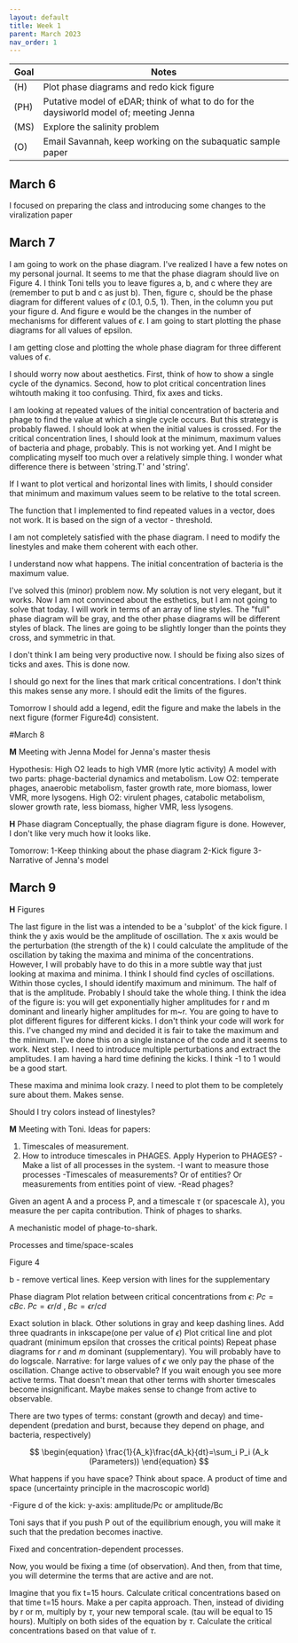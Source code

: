 ```yaml
---
layout: default
title: Week 1
parent: March 2023
nav_order: 1
---
```


| Goal | Notes |
| ----------- | ----------- |
|(H)|Plot phase diagrams and redo kick figure|
|(PH)|Putative model of eDAR; think of what to do for the daysiworld model of; meeting Jenna|
|(MS)|Explore the salinity problem|
|(O)|Email Savannah, keep working on the subaquatic sample paper|


## March 6
I focused on preparing the class and introducing some changes to the viralization paper

## March 7
I am going to work on the phase diagram. I've realized I have a few notes on my personal journal. It seems to me that the phase diagram should live on Figure 4.
I think Toni tells you to leave figures a, b, and c where they are (remember to put b and c as just b). Then, figure c, should be the phase diagram for different values of $\epsilon$ (0.1, 0.5, 1). Then, in the column you put your figure d. And figure e would be the changes in the number of mechanisms for different values of $\epsilon$. I am going to start plotting the phase diagrams for all values of epsilon. 

I am getting close and plotting the whole phase diagram for three different values of $\epsilon$.

I should worry now about aesthetics. First, think of how to show a single cycle of the dynamics. Second, how to plot critical concentration lines wihtouth making it too confusing.
Third, fix axes and ticks.

I am looking at repeated values of the initial concentration of bacteria and phage to find the value at which a single cycle occurs. But this strategy is probably flawed. I should look at when the initial values is crossed. For the critical concentration lines, I should look at the minimum, maximum values of bacteria and phage, probably.
This is not working yet. And I might be complicating myself too much over a relatively simple thing.
I wonder what difference there is between 'string.T' and 'string'.

If I want to plot vertical and horizontal lines with limits, I should consider that minimum and maximum values seem to be relative to the total screen.

The function that I implemented to find repeated values in a vector, does not work. It is based on the sign of a vector - threshold.

I am not completely satisfied with the phase diagram. I need to modify the linestyles and make them coherent with each other.

I understand now what happens. The initial concentration of bacteria is the maximum value.

I've solved this (minor) problem now. My solution is not very elegant, but it works. Now I am not convinced about the esthetics, but I am not going to solve that today. I will work in terms of an array of line styles. The "full" phase diagram will be gray, and the other phase diagrams will be different styles of black. The lines are going to be slightly longer than the points they cross, and symmetric in that.

I don't think I am being very productive now. I should be fixing also sizes of ticks and axes. This is done now.

I should go next for the lines that mark critical concentrations.
I don't think this makes sense any more. I should edit the limits of the figures.

Tomorrow I should add a legend, edit the figure and make the labels in the next figure (former Figure4d) consistent.

#March 8

**M** Meeting with Jenna
Model for Jenna's master thesis

Hypothesis: High O2 leads to high VMR (more lytic activity)
A model with two parts: phage-bacterial dynamics and metabolism.
Low O2: temperate phages, anaerobic metabolism, faster growth rate, more biomass, lower VMR, more lysogens.
High O2: virulent phages, catabolic metabolism, slower growth rate, less biomass, higher VMR, less lysogens.

**H** Phase diagram
Conceptually, the phase diagram figure is done. However, I don't like very much how it looks like.

Tomorrow:
1-Keep thinking about the phase diagram
2-Kick figure
3-Narrative of Jenna's model

## March 9


**H** Figures

The last figure in the list was a intended to be a 'subplot' of the kick figure.
I think the y axis would be the amplitude of oscillation. The x axis would be the perturbation (the strength of the k)
I could calculate the amplitude of the oscillation by taking the maxima and minima of the concentrations. However, I will probably have to do this in a more subtle way that just looking at maxima and minima. I think I should find cycles of oscillations. Within those cycles, I should identify maximum and minimum. The half of that is the amplitude. Probably I should take the whole thing. I think the idea of the figure is: you will get exponentially higher amplitudes for r and m dominant and linearly higher amplitudes for m~r. You are going to have to plot different figures for different kicks. I don't think your code will work for this.
I've changed my mind and decided it is fair to take the maximum and the minimum. I've done this on a single instance of the code and it seems to work. Next step.
I need to introduce multiple perturbations and extract the amplitudes.
I am having a hard time defining the kicks. I think -1 to 1 would be a good start.

These maxima and minima look crazy. I need to plot them to be completely sure about them. Makes sense.


Should I try colors instead of linestyles?

**M** Meeting with Toni. Ideas for papers:
1. Timescales of measurement.
2. How to introduce timescales in PHAGES. Apply Hyperion to PHAGES?
   -Make a list of all processes in the system.
   -I want to measure those processes
   -Timescales of measurements? Or of entities? Or measurements from entities point of view.
   -Read phages?

Given an agent A and a process P, and a timescale $\tau$ (or spacescale $\lambda$), you measure the per capita contribution. Think of phages to sharks.

A mechanistic model of phage-to-shark.

Processes and time/space-scales

Figure 4

b - remove vertical lines.
    Keep version with lines for the supplementary

Phase diagram
  Plot relation between critical concentrations from $\epsilon$:
  $Pc=cBc$. $Pc=\epsilon r/d$ , $Bc=\epsilon r/cd$

  Exact solution in black. Other solutions in gray and keep dashing lines.
  Add three quadrants in inkscape(one per value of $\epsilon$)
  Plot critical line and plot quadrant (minimum epsilon that crosses the critical points)
  Repeat phase diagrams for $r$ and $m$ dominant (supplementary). You will probably have to do logscale.
Narrative: for large values of $\epsilon$ we only pay the phase of the oscillation.
Change active to observable? If you wait enough you see more active terms. That doesn't mean that other terms with shorter timescales become insignificant. Maybe makes sense to change from active to observable.

There are two types of terms: constant (growth and decay) and time-dependent (predation and burst, because they depend on phage, and bacteria, respectively)

$$
\begin{equation}
\frac{1}{A_k}\frac{dA_k}{dt}=\sum_i P_i (A_k (Parameters))
\end{equation}
$$

What happens if you have space? Think about space.
A product of time and space (uncertainty principle in the macroscopic world)

-Figure d of the kick:
y-axis: amplitude/Pc or amplitude/Bc

Toni says that if you push P out of the equilibrium enough, you will make it such that the predation becomes inactive.

Fixed and concentration-dependent processes.

Now, you would be fixing a time (of observation). And then, from that time, you will determine the terms that are active and are not.

Imagine that you fix t=15 hours. Calculate critical concentrations based on that time t=15 hours. Make a per capita approach. Then, instead of dividing by r or m, multiply by $\tau$, your new temporal scale. (tau will be equal to 15 hours). Multiply on both sides of the equation by $\tau$. Calculate the critical concentrations based on that value of $\tau$. 
